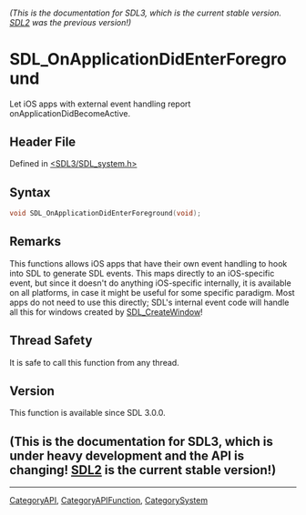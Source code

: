 ###### (This is the documentation for SDL3, which is the current stable version. [SDL2](https://wiki.libsdl.org/SDL2/) was the previous version!)
# SDL_OnApplicationDidEnterForeground

Let iOS apps with external event handling report onApplicationDidBecomeActive.

## Header File

Defined in [<SDL3/SDL_system.h>](https://github.com/libsdl-org/SDL/blob/main/include/SDL3/SDL_system.h)

## Syntax

```c
void SDL_OnApplicationDidEnterForeground(void);
```

## Remarks

This functions allows iOS apps that have their own event handling to hook
into SDL to generate SDL events. This maps directly to an iOS-specific
event, but since it doesn't do anything iOS-specific internally, it is
available on all platforms, in case it might be useful for some specific
paradigm. Most apps do not need to use this directly; SDL's internal event
code will handle all this for windows created by
[SDL_CreateWindow](SDL_CreateWindow)!

## Thread Safety

It is safe to call this function from any thread.

## Version

This function is available since SDL 3.0.0.

## (This is the documentation for SDL3, which is under heavy development and the API is changing! [SDL2](https://wiki.libsdl.org/SDL2/) is the current stable version!)



----
[CategoryAPI](CategoryAPI), [CategoryAPIFunction](CategoryAPIFunction), [CategorySystem](CategorySystem)

